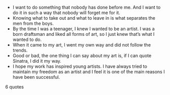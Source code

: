  - I want to do something that nobody has done before me. And I want to do it in such a way that nobody will forget me for it.
 - Knowing what to take out and what to leave in is what separates the men from the boys.
 - By the time I was a teenager, I knew I wanted to be an artist. I was a born draftsman and liked all forms of art, so I just knew that’s what I wanted to do.
 - When it came to my art, I went my own way and did not follow the trends.
 - Good or bad, the one thing I can say about my art is, if I can quote Sinatra, I did it my way.
 - I hope my work has inspired young artists. I have always tried to maintain my freedom as an artist and I feel it is one of the main reasons I have been successful.

6 quotes